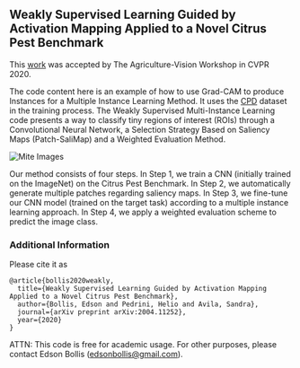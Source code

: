 ## Weakly Supervised Learning Guided by Activation Mapping Applied to a Novel Citrus Pest Benchmark

This [work](https://arxiv.org/pdf/2004.11252.pdf) was accepted by The Agriculture-Vision Workshop in CVPR 2020.

The code content here is an example of how to use Grad-CAM to produce Instances for a Multiple Instance Learning Method. It uses the [CPD](https://github.com/edsonbollis/Citrus-Pest-Benchmark) dataset in the training process. The Weakly Supervised
Multi-Instance Learning code presents a way to classify tiny regions of interest (ROIs) through a Convolutional Neural Network, a Selection Strategy Based on
Saliency Maps (Patch-SaliMap) and a Weighted Evaluation
Method.

![Mite Images](https://github.com/edsonbollis/Weakly-Supervised-Learning-Citrus-Pest-Benchmark/blob/master/mites.png)

Our method consists of four steps. In Step 1, we train a CNN (initially trained on the ImageNet) on the Citrus
Pest Benchmark. In Step 2, we automatically generate multiple patches regarding saliency maps. In Step 3, we fine-tune our
CNN model (trained on the target task) according to a multiple instance learning approach. In Step 4, we apply a weighted
evaluation scheme to predict the image class.



### Additional Information
Please cite it as
```
@article{bollis2020weakly,
  title={Weakly Supervised Learning Guided by Activation Mapping Applied to a Novel Citrus Pest Benchmark},
  author={Bollis, Edson and Pedrini, Helio and Avila, Sandra},
  journal={arXiv preprint arXiv:2004.11252},
  year={2020}
}
```

ATTN: This code is free for academic usage. For other purposes, please contact Edson Bollis (edsonbollis@gmail.com).
